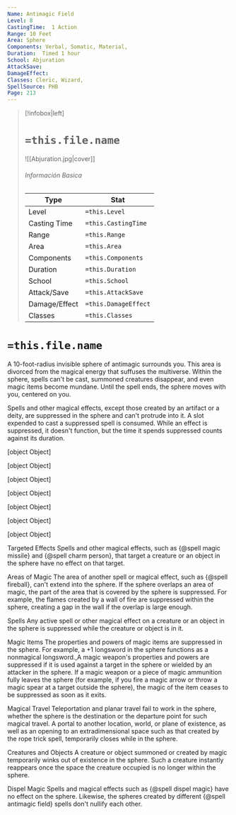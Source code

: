 ```yaml
---
Name: Antimagic Field
Level: 8
CastingTime:  1 Action 
Range: 10 Feet
Area: Sphere
Components: Verbal, Somatic, Material, 
Duration:  Timed 1 hour
School: Abjuration
AttackSave: 
DamageEffect: 
Classes: Cleric, Wizard, 
SpellSource: PHB
Page: 213
---
```


>[!infobox|left]
># `=this.file.name`
>![[Abjuration.jpg|cover]]
> ###### Información Basica
> Type |  Stat |
> ---|---|
> Level | `=this.Level` |
> Casting Time | `=this.CastingTime` |
> Range | `=this.Range` |
> Area | `=this.Area` |
> Components | `=this.Components` |
> Duration | `=this.Duration` |
> School | `=this.School` |
> Attack/Save | `=this.AttackSave` |
> Damage/Effect | `=this.DamageEffect` |
> Classes | `=this.Classes` |

# `=this.file.name`
A 10-foot-radius invisible sphere of antimagic surrounds you. This area is divorced from the magical energy that suffuses the multiverse. Within the sphere, spells can&#x27;t be cast, summoned creatures disappear, and even magic items become mundane. Until the spell ends, the sphere moves with you, centered on you.

Spells and other magical effects, except those created by an artifact or a deity, are suppressed in the sphere and can&#x27;t protrude into it. A slot expended to cast a suppressed spell is consumed. While an effect is suppressed, it doesn&#x27;t function, but the time it spends suppressed counts against its duration.

[object Object]

[object Object]

[object Object]

[object Object]

[object Object]

[object Object]

[object Object]



 


 

Targeted Effects
Spells and other magical effects, such as {@spell magic missile} and {@spell charm person}, that target a creature or an object in the sphere have no effect on that target. 

Areas of Magic
The area of another spell or magical effect, such as {@spell fireball}, can&#x27;t extend into the sphere. If the sphere overlaps an area of magic, the part of the area that is covered by the sphere is suppressed. For example, the flames created by a wall of fire are suppressed within the sphere, creating a gap in the wall if the overlap is large enough. 

Spells
Any active spell or other magical effect on a creature or an object in the sphere is suppressed while the creature or object is in it. 

Magic Items
The properties and powers of magic items are suppressed in the sphere. For example, a +1 longsword in the sphere functions as a nonmagical longsword.,A magic weapon&#x27;s properties and powers are suppressed if it is used against a target in the sphere or wielded by an attacker in the sphere. If a magic weapon or a piece of magic ammunition fully leaves the sphere (for example, if you fire a magic arrow or throw a magic spear at a target outside the sphere), the magic of the item ceases to be suppressed as soon as it exits. 

Magical Travel
Teleportation and planar travel fail to work in the sphere, whether the sphere is the destination or the departure point for such magical travel. A portal to another location, world, or plane of existence, as well as an opening to an extradimensional space such as that created by the rope trick spell, temporarily closes while in the sphere. 

Creatures and Objects
A creature or object summoned or created by magic temporarily winks out of existence in the sphere. Such a creature instantly reappears once the space the creature occupied is no longer within the sphere. 

Dispel Magic
Spells and magical effects such as {@spell dispel magic} have no effect on the sphere. Likewise, the spheres created by different {@spell antimagic field} spells don&#x27;t nullify each other. 



